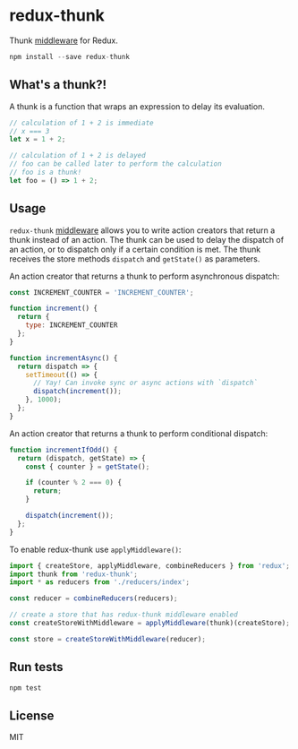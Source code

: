 redux-thunk
=============

Thunk [middleware](https://github.com/gaearon/redux/blob/master/docs/middleware.md) for Redux.

```js
npm install --save redux-thunk
```

## What's a thunk?!

A thunk is a function that wraps an expression to delay its evaluation.

```js
// calculation of 1 + 2 is immediate
// x === 3
let x = 1 + 2;

// calculation of 1 + 2 is delayed
// foo can be called later to perform the calculation
// foo is a thunk!
let foo = () => 1 + 2;
```

## Usage

`redux-thunk` [middleware](https://github.com/gaearon/redux/blob/master/docs/middleware.md) allows you to write action creators that return a thunk instead of an action. The thunk can be used to delay the dispatch of an action, or to dispatch only if a certain condition is met. The thunk receives the store methods `dispatch` and `getState()` as parameters.

An action creator that returns a thunk to perform asynchronous dispatch:

```js
const INCREMENT_COUNTER = 'INCREMENT_COUNTER';

function increment() {
  return {
    type: INCREMENT_COUNTER
  };
}

function incrementAsync() {
  return dispatch => {
    setTimeout(() => {
      // Yay! Can invoke sync or async actions with `dispatch`
      dispatch(increment());
    }, 1000);
  };
}
```

An action creator that returns a thunk to perform conditional dispatch:

```js
function incrementIfOdd() {
  return (dispatch, getState) => {
    const { counter } = getState();

    if (counter % 2 === 0) {
      return;
    }

    dispatch(increment());
  };
}
```

To enable redux-thunk use `applyMiddleware()`:

```js
import { createStore, applyMiddleware, combineReducers } from 'redux';
import thunk from 'redux-thunk';
import * as reducers from './reducers/index';

const reducer = combineReducers(reducers);

// create a store that has redux-thunk middleware enabled
const createStoreWithMiddleware = applyMiddleware(thunk)(createStore);

const store = createStoreWithMiddleware(reducer);
```
## Run tests
```js
npm test
```
## License

MIT
